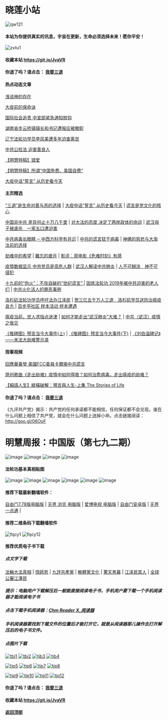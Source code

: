 # 晓莲小站

![qw121](https://user-images.githubusercontent.com/61768866/76094515-ba965380-5ffd-11ea-942f-517e4300e7d1.png)

#### 本站为你提供真实的讯息，宇宙在更新，生命必须选择未来！愿你平安！

![zxtu1](https://user-images.githubusercontent.com/61768866/79107578-3165ff80-7da7-11ea-8582-eaff2bfec9eb.jpg)

#### 收藏本站 https://git.io/JvaVR

#### 你退了吗？请点击： [我要三退](https://github.com/Hongyu91/cecjy/issues/237#issue-593775238)

#### 热点动态文章

[浅谈神的存在](https://github.com/Hongyu91/cecjy/issues/311#issue-600116958)

[大疫前的保命诀](https://github.com/Hongyu91/cecjy/issues/308#issue-600111465)

[国际社会追责 中宣部紧急通知脱钩](https://github.com/Hongyu91/cecjy/issues/309#issue-600114463)

[湖南省步云桥镇镇长和书记遭报应被撤职](https://github.com/Hongyu91/cecjy/issues/310#issue-600115747)

[辽宁法轮功学员李凤美遭多年迫害离世](https://github.com/Hongyu91/cecjy/issues/306#issue-599365277)

[中共公检法 迫害善良人](https://github.com/Hongyu91/cecjy/issues/303#issue-599346935)

[【明慧特稿】错爱](https://github.com/Hongyu91/cecjy/issues/304#issue-599350232)

[【明慧特稿】所谓“中国免费、美国自费” ](https://github.com/Hongyu91/cecjy/issues/305#issue-599353701)

[大疫中话“誓言” 从历史看今天](https://github.com/Hongyu91/cecjy/issues/295#issue-598725802)

#### 主页精选

[“三退”是生命对善与恶的选择](https://github.com/Hongyu91/cecjy/issues/289#issue-598425492) |
[大疫中话“誓言” 从历史看今天](https://github.com/Hongyu91/cecjy/issues/295#issue-598725802) |
[谎言是党文化的核心](https://github.com/Hongyu91/cecjy/issues/297#issue-598734920)

[中国非中共 差异何止十万八千里](https://github.com/Hongyu91/cecjy/issues/148#issue-585672123) |
[对大法的态度 决定了两岸政体的命运](https://github.com/Hongyu91/cecjy/issues/296#issue-598732412) |
[武汉母子被虐杀　一家五口遭迫害](https://github.com/Hongyu91/cecjy/issues/266#issue-596404266)

[中共病毒长眼睛 ─ 中西方科学有共识](https://github.com/Hongyu91/cecjy/issues/255#issue-595694131) |
[中共的谎言猛于病毒](https://github.com/Hongyu91/cecjy/issues/256#issue-595696246) |
[神佛的慈悲与大淘汰前的选择](https://github.com/Hongyu91/cecjy/issues/252#issue-594912786)

[劫难中的希望](https://github.com/Hongyu91/cecjy/issues/251#issue-594906843) |
[難忘的歲月](https://github.com/Hongyu91/cecjy/issues/228#issue-593347340) |
[影评：观电影《危难时刻》有感](https://github.com/Hongyu91/cecjy/issues/264#issue-596394158)

[疫情数据显示 中共党员是高危人群](https://github.com/Hongyu91/cecjy/issues/253#issue-594935663) |
[武汉人解读中共肺炎](https://github.com/Hongyu91/cecjy/issues/223#issue-593180220) |
[人不可糊涂　神不可侵犯 ](https://github.com/Hongyu91/cecjy/issues/267#issue-596407727)

[十九前的“伪火”：不攻自破的“世纪谎言” ](https://github.com/Hongyu91/cecjy/issues/8#issue-575166952) |
[因炼法轮功 2019年被中共迫害的老人们](https://github.com/Hongyu91/cecjy/issues/6#issue-575160898) |
[中共火化活人的罪恶事例](https://github.com/Hongyu91/cecjy/issues/7#issue-575164500)

[洛杉矶法轮功学员呼吁法办江泽民](https://github.com/Hongyu91/cecjy/issues/99#issue-581571478) |
[贺三亿五千万人三退　洛杉矶学员送防治瘟疫良方 ](https://github.com/Hongyu91/cecjy/issues/16#issue-575196004) |
[百步亭社区 样本活动 样本遭遇](https://github.com/Hongyu91/cecjy/issues/15#issue-575188950)

[瘟疫当前，世人求指点迷津](https://github.com/Hongyu91/cecjy/issues/13#issue-575176580) |
[如何才能走出“武汉肺炎”大难？](https://github.com/Hongyu91/cecjy/issues/14#issue-575181554) |
[中共（武汉）疫情之我见](https://github.com/Hongyu91/cecjy/issues/221#issue-592485573)

[《推碑图》预言当今大事件(上)](https://github.com/Hongyu91/cecjy/issues/11#issue-575171523) |
[《推碑图》预言当今大事件(下)](https://github.com/Hongyu91/cecjy/issues/10#issue-575170294) |
[《刘伯温碑记》――末法大劫难警示录](https://github.com/Hongyu91/cecjy/issues/9#issue-575168726)

#### 观看视频

[回應華春瑩 美國FCC委員卡爾揭中共謊言](https://github.com/Hongyu91/cecjy/issues/307#issue-599927224)

[原创歌曲《走出劫难》疫情中如何得救？如何治愈病毒，走出瘟疫的劫难？](https://github.com/Hongyu91/cecjy/issues/283#issue-598122958)

[【細語人生】縱橫破解：預言與人生-上集 The Stories of Life](https://github.com/Hongyu91/cecjy/issues/302#issue-598819565)

#### 你退了吗？请点击： [我要三退](https://github.com/Hongyu91/cecjy/issues/237#issue-593775238)

《九评共产党》揭示：共产党的任何承诺都不能相信，任何保证都不会兑现。谁在什么问题上相信了共产党，就会在什么问题上送掉小命。点击链接阅读：http://goo.gl/06OoF

# 明慧周报：中国版（第七九二期）

![image](https://user-images.githubusercontent.com/61768866/78972549-9bc93680-7b40-11ea-8867-f4a54f7f52c0.png)
![image](https://user-images.githubusercontent.com/61768866/78972579-abe11600-7b40-11ea-8c1b-9278d35663a9.png)
![image](https://user-images.githubusercontent.com/61768866/78972615-c1564000-7b40-11ea-8e4c-825566b0cfaa.png)
![image](https://user-images.githubusercontent.com/61768866/78972651-d3d07980-7b40-11ea-97e3-31aa0df08142.png)

#### 法轮功基本真相贴图
 
![image](https://user-images.githubusercontent.com/61768866/75843311-d6d39e00-5e0d-11ea-97ce-91d578dc452d.png)
![image](https://user-images.githubusercontent.com/61768866/75843362-ef43b880-5e0d-11ea-8783-74f0aed401da.png)
![image](https://user-images.githubusercontent.com/61768866/75843414-0d111d80-5e0e-11ea-9db8-038a2499ce61.png)
![image](https://user-images.githubusercontent.com/61768866/75843455-2a45ec00-5e0e-11ea-9776-bc56579dba9a.png)
![image](https://user-images.githubusercontent.com/61768866/75843491-40ec4300-5e0e-11ea-8eb5-54ba558b79a8.png)
![image](https://user-images.githubusercontent.com/61768866/75843547-5c574e00-5e0e-11ea-8552-45cee240c791.png)

#### 推荐下载最新翻墙软件：

[自由门7.78版电脑版](https://github.com/Hongyu91/cecjy/files/4353481/fg778r.zip) |
[无界 浏览 电脑版](https://github.com/Hongyu91/cecjy/files/4312303/u1902.zip) | 
[爱博电视 电脑版](https://github.com/Hongyu91/cecjy/files/4312292/iPPOTV.zip) |
[自由门安卓版](https://github.com/Hongyu91/cecjy/files/4315538/fgma.zip) |
[无界一点通](https://github.com/Hongyu91/cecjy/files/4367851/um.zip) |

#### 推荐二维条码下载翻墙软件

![fqcy1](https://user-images.githubusercontent.com/61768866/76378242-f0359680-6387-11ea-9b4b-1523e516dc17.png) 
![fqcy12](https://user-images.githubusercontent.com/61768866/76378266-fb88c200-6387-11ea-908a-6a87a1f7d387.png)

#### 推荐优质电子书下载

##### 点文字下载

[法輪大法真相](https://github.com/Hongyu91/cecjy/files/4318121/default.zip) |
[憶師恩](https://github.com/Hongyu91/cecjy/files/4318160/default.zip) |
[九評共產黨](https://github.com/Hongyu91/cecjy/files/4318129/default.zip) |
[解體黨文化](https://github.com/Hongyu91/cecjy/files/4318136/default.zip) |
[驚天黑幕](https://github.com/Hongyu91/cecjy/files/4318143/default.zip) |
[江泽民其人](https://github.com/Hongyu91/cecjy/files/4318148/default.zip) |
[全球公審江澤民](https://github.com/Hongyu91/cecjy/files/4318152/default.zip)

##### 提示：电脑用户下载解压后一般能直接阅读电子书，手机用户要下载一个手机阅读器才能阅读电子书

##### 点击下载手机阅读器：[Chm Reader X_阅读器](https://github.com/Hongyu91/cecjy/files/4318231/Chm.Reader.X_.com.zip)

##### 手机阅读器要找到下载文件的位置后才能打开它，就是从阅读器那儿操作去打开解压后的电子书文件。

##### 点图片下载

[![tbj1](https://user-images.githubusercontent.com/61768866/76383943-722dbb80-6398-11ea-8a40-50443e8441ae.png)](https://github.com/Hongyu91/cecjy/files/4316018/default.zip)
[![tbj2](https://user-images.githubusercontent.com/61768866/76384391-a9509c80-6399-11ea-96d4-188ebc58a8df.png)](https://github.com/Hongyu91/cecjy/files/4316120/default.zip)
[![tjb3](https://user-images.githubusercontent.com/61768866/76384662-85da2180-639a-11ea-9399-38ecc02667c3.png)](https://github.com/Hongyu91/cecjy/files/4316148/default.zip)
[![tjb4](https://user-images.githubusercontent.com/61768866/76384988-76a7a380-639b-11ea-877c-5972040fa56f.png)](https://github.com/Hongyu91/cecjy/files/4316165/default.zip)

[![tjp5](https://user-images.githubusercontent.com/61768866/76385451-a3a88600-639c-11ea-9226-034e2d235c6f.png)](https://github.com/Hongyu91/cecjy/files/4316204/default.zip)
[![tjp6](https://user-images.githubusercontent.com/61768866/76385875-dbfc9400-639d-11ea-9d31-4f1e3de363f8.png)](https://github.com/Hongyu91/cecjy/files/4316214/default.zip)
[![tjp7](https://user-images.githubusercontent.com/61768866/76386619-e0c24780-639f-11ea-906f-27135a7c2a60.png)](https://github.com/Hongyu91/cecjy/files/4316271/default.zip)
[![tjp8](https://user-images.githubusercontent.com/61768866/76386876-82499900-63a0-11ea-9610-62adc3ff7b14.png)](https://github.com/Hongyu91/cecjy/files/4316280/default.zip)

[![tjp9](https://user-images.githubusercontent.com/61768866/76387603-49aabf00-63a2-11ea-82e0-9a3c777ccc03.png)](https://github.com/Hongyu91/cecjy/files/4316308/default.zip)
[![tip10](https://user-images.githubusercontent.com/61768866/76387981-fc7b1d00-63a2-11ea-8808-b97bd26ebe42.png)](https://github.com/Hongyu91/cecjy/files/4316323/default.zip)
[![tjp11](https://user-images.githubusercontent.com/61768866/76388286-bb373d00-63a3-11ea-9d08-d0616c87a5ee.png)](https://github.com/Hongyu91/cecjy/files/4316342/default.zip)
[![tjp12](https://user-images.githubusercontent.com/61768866/76388709-b030dc80-63a4-11ea-8a52-683d9a546140.png)](https://github.com/Hongyu91/cecjy/files/4316363/default.zip)

#### 你退了吗？请点击： [我要三退](https://github.com/Hongyu91/cecjy/issues/237#issue-593775238)

#### 收藏本站 https://git.io/JvaVR  

#### [返回顶部](https://github.com/Hongyu91/cecjy)
